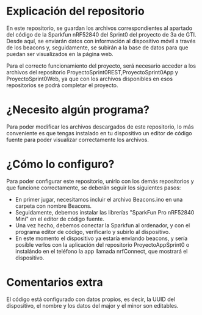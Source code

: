 # Explicación del repositorio

En este repositorio, se guardan los archivos correspondientes al apartado del código de la Sparkfun nRF52840 del Sprint0 del proyecto de 3a de GTI. Desde aquí, se enviarán datos con información al dispositivo móvil a través de los beacons y, seguidamente, se subirán a la base de datos para que puedan ser visualizados en la página web.

Para el correcto funcionamiento del proyecto, será necesario acceder a los archivos del repositorio ProyectoSprint0REST,ProyectoSprint0App y ProyectoSprint0Web, ya que con los archivos disponibles en esos repositorios se podrá completar el proyecto.

# ¿Necesito algún programa?
Para poder modificar los archivos descargados de este repositorio, lo más conveniente es que tengas instalado en tu dispositivo un editor de código fuente para poder visualizar correctamente los archivos.


# ¿Cómo lo configuro?
Para poder configurar este repositorio, unirlo con los demás repositorios y que funcione correctamente, se deberán seguir los siguientes pasos:

* En primer jugar, necesitamos incluir el archivo Beacons.ino en una carpeta con nombre Beacons.
* Seguidamente, debemos instalar las librerías "SparkFun Pro nRF52840 Mini" en el editor de código fuente.
* Una vez hecho, debemos conectar la Sparkfun al ordenador, y con el programa editor de código, verificarlo y subirlo al dispositivo.
* En este momento el dispositivo ya estaría enviando beacons, y sería posible verlos con la aplicación del repositorio ProyectoAppSprint0 o instalándo en el teléfono la app llamada nrfConnect, que mostrará el dispositivo.

# Comentarios extra
El código está configurado con datos propios, es decir, la UUID del dispositivo, el nombre y los datos del major y el minor son editables. 
